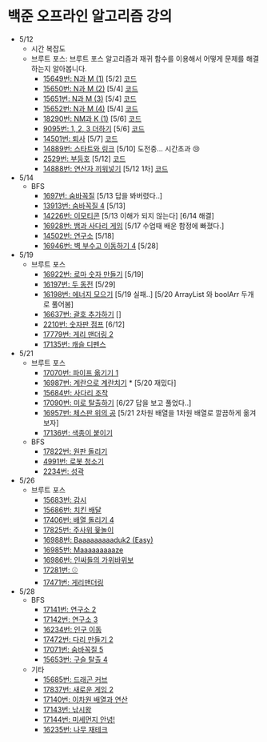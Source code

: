 # 백준 오프라인 알고리즘 강의

- 5/12
  - 시간 복잡도
  - 브루트 포스: 브루트 포스 알고리즘과 재귀 함수를 이용해서 어떻게 문제를 해결하는지 알아봅니다.
    - [15649번: N과 M (1)](https://www.acmicpc.net/problem/15649) [5/2] [코드](https://github.com/choihwan2/multicampus_pratice/blob/master/src/baekjoon/algorithm/day01/NandM1_3.java)
    - [15650번: N과 M (2)](https://www.acmicpc.net/problem/15650) [5/4] [코드](https://github.com/choihwan2/multicampus_pratice/blob/master/src/baekjoon/algorithm/day01/NandM2.java)
    - [15651번: N과 M (3)](https://www.acmicpc.net/problem/15651) [5/4] [코드](https://github.com/choihwan2/multicampus_pratice/blob/master/src/baekjoon/algorithm/day01/NandM3_2.java)
    - [15652번: N과 M (4)](https://www.acmicpc.net/problem/15652) [5/4] [코드](https://github.com/choihwan2/multicampus_pratice/blob/master/src/baekjoon/algorithm/day01/NandM4.java)
    - [18290번: NM과 K (1)](https://www.acmicpc.net/problem/18290) [5/6] [코드](https://github.com/choihwan2/multicampus_pratice/blob/master/src/baekjoon/algorithm/day01/NMandK.java)
    - [9095번: 1, 2, 3 더하기](https://www.acmicpc.net/problem/9095) [5/6] [코드](https://github.com/choihwan2/multicampus_pratice/blob/master/src/baekjoon/algorithm/day01/Plus123.java)
    - [14501번: 퇴사](https://www.acmicpc.net/problem/14501) [5/7] [코드](https://github.com/choihwan2/multicampus_pratice/blob/master/src/baekjoon/algorithm/day01/Resignation.java)
    - [14889번: 스타트와 링크](https://www.acmicpc.net/problem/14889) [5/10] 도전중... 시간초과 :cry:
    - [2529번: 부등호](https://www.acmicpc.net/problem/2529) [5/12] [코드](https://github.com/choihwan2/multicampus_pratice/blob/master/src/baekjoon/algorithm/day01/Inequality.java)
    - [14888번: 연산자 끼워넣기](https://www.acmicpc.net/problem/14888) [5/12 1차] [코드](https://github.com/choihwan2/multicampus_pratice/blob/master/src/baekjoon/algorithm/day01/InsertSign.java)
- 5/14
  - BFS
    - [1697번: 숨바꼭질](https://www.acmicpc.net/problem/1697) [5/13 답을 봐버렸다..] 
    - [13913번: 숨바꼭질 4](https://www.acmicpc.net/problem/13913) [5/13] 
    - [14226번: 이모티콘](https://www.acmicpc.net/problem/14226) [5/13 이해가 되지 않는다] [6/14 해결]
    - [16928번: 뱀과 사다리 게임](https://www.acmicpc.net/problem/16928) [5/17 수업때 배운 함정에 빠졌다.]
    - [14502번: 연구소](https://www.acmicpc.net/problem/14502) [5/18]
    - [16946번: 벽 부수고 이동하기 4](https://www.acmicpc.net/problem/16946) [5/28]
- 5/19
  - 브루트 포스
    - [16922번: 로마 숫자 만들기](https://www.acmicpc.net/problem/16922) [5/19]
    - [16197번: 두 동전](https://www.acmicpc.net/problem/16197) [5/29]
    - [16198번: 에너지 모으기](https://www.acmicpc.net/problem/16198) [5/19 실패..] [5/20 ArrayList 와 boolArr 두개로 풀어봄]
    - [16637번: 괄호 추가하기](https://www.acmicpc.net/problem/16637) []
    - [2210번: 숫자판 점프](https://www.acmicpc.net/problem/2210) [6/12]
    - [17779번: 게리 맨더링 2](https://www.acmicpc.net/problem/17779)
    - [17135번: 캐슬 디펜스](https://www.acmicpc.net/problem/17135)
- 5/21
  - 브루트 포스
    - [17070번: 파이프 옮기기 1](https://www.acmicpc.net/problem/17070)
    - [16987번: 계란으로 계란치기](https://www.acmicpc.net/problem/16987) * [5/20 재밌다]
    - [15684번: 사다리 조작](https://www.acmicpc.net/problem/15684)
    - [17090번: 미로 탈출하기](https://www.acmicpc.net/problem/17090) [6/27 답을 보고 풀었다..]
    - [16957번: 체스판 위의 공](https://www.acmicpc.net/problem/16957) [5/21 2차원 배열을 1차원 배열로 깔끔하게 옮겨보자]
    - [17136번: 색종이 붙이기](https://www.acmicpc.net/problem/17136)
  - BFS
    - [17822번: 원판 돌리기](https://www.acmicpc.net/problem/17822)
    - [4991번: 로봇 청소기](https://www.acmicpc.net/problem/4991)
    - [2234번: 성곽](https://www.acmicpc.net/problem/2234)
- 5/26
  - 브루트 포스
    - [15683번: 감시](https://www.acmicpc.net/problem/15683)
    - [15686번: 치킨 배달](https://www.acmicpc.net/problem/15686)
    - [17406번: 배열 돌리기 4](https://www.acmicpc.net/problem/17406)
    - [17825번: 주사위 윷놀이](http://www.acmicpc.net/problem/17825)
    - [16988번: Baaaaaaaaaduk2 (Easy)](https://www.acmicpc.net/problem/16988)
    - [16985번: Maaaaaaaaaze](https://www.acmicpc.net/problem/16985)
    - [16986번: 인싸들의 가위바위보](https://www.acmicpc.net/problem/16986)
    - [17281번: ⚾](https://www.acmicpc.net/problem/17281)
    - [17471번: 게리맨더링](https://www.acmicpc.net/problem/17471)
- 5/28
  - BFS
    - [17141번: 연구소 2](https://www.acmicpc.net/problem/17141)
    - [17142번: 연구소 3](https://www.acmicpc.net/problem/17142)
    - [16234번: 인구 이동](https://www.acmicpc.net/problem/16234)
    - [17472번: 다리 만들기 2](https://www.acmicpc.net/problem/17472)
    - [17071번: 숨바꼭질 5](https://www.acmicpc.net/problem/17071)
    - [15653번: 구슬 탈출 4](https://www.acmicpc.net/problem/15653)
  - 기타
    - [15685번: 드래곤 커브](https://www.acmicpc.net/problem/15685)
    - [17837번: 새로운 게임 2](https://www.acmicpc.net/problem/17837)
    - [17140번: 이차원 배열과 연산](https://www.acmicpc.net/problem/17140)
    - [17143번: 낚시왕](https://www.acmicpc.net/problem/17143)
    - [17144번: 미세먼지 안녕!](https://www.acmicpc.net/problem/17144)
    - [16235번: 나무 재테크](https://www.acmicpc.net/problem/16235)